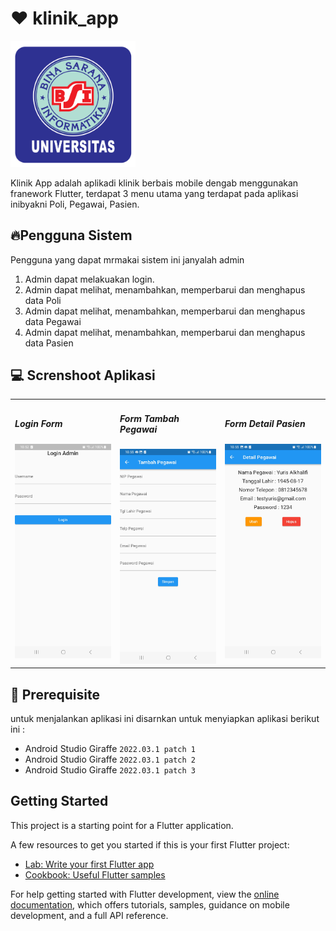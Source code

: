 # ❤️ klinik_app

<img src="assets/img/logo_ubsi.png/" width="200px" alt=""><br>

Klinik App adalah aplikadi klinik berbais mobile dengab menggunakan franework Flutter,
terdapat 3 menu utama yang terdapat pada aplikasi inibyakni Poli, Pegawai, Pasien.

## 🔥Pengguna Sistem

Pengguna yang dapat mrmakai sistem ini janyalah admin

<ol>
  <li>Admin dapat melakuakan login.</li>
  <li>Admin dapat melihat, menambahkan, memperbarui dan menghapus data Poli</li>
  <li>
    Admin dapat melihat, menambahkan, memperbarui dan menghapus data Pegawai
  </li>
  <li>
    Admin dapat melihat, menambahkan, memperbarui dan menghapus data Pasien
  </li>
</ol>

## 💻 Screnshoot Aplikasi

<table width="100%">
  <tbody>
    <tr>
      <td width="33%">
        <h5 style="text-align; center">Login Form</h5>
        <img src="assets/img/login_page.jpg" alt="" /><br />
      </td>
      <td width="33%">
        <h5 style="text-align; center">Form Tambah Pegawai</h5>
        <img src="assets/img/pegawai_page.jpg" alt="" /><br />
      </td>
      <td width="33%">
        <h5 style="text-align; center">Form Detail Pasien</h5>
        <img src="assets/img/detail_pegawai_page.jpg" alt="" /><br />
      </td>
    </tr>
  </tbody>
</table>

## 💾 Prerequisite

untuk menjalankan aplikasi ini disarnkan untuk menyiapkan aplikasi berikut ini :

- Android Studio Giraffe <code>2022.03.1 patch 1</code>
- Android Studio Giraffe <code>2022.03.1 patch 2</code>
- Android Studio Giraffe <code>2022.03.1 patch 3</code>

## Getting Started

This project is a starting point for a Flutter application.

A few resources to get you started if this is your first Flutter project:

- [Lab: Write your first Flutter app](https://docs.flutter.dev/get-started/codelab)
- [Cookbook: Useful Flutter samples](https://docs.flutter.dev/cookbook)

For help getting started with Flutter development, view the
[online documentation](https://docs.flutter.dev/), which offers tutorials,
samples, guidance on mobile development, and a full API reference.